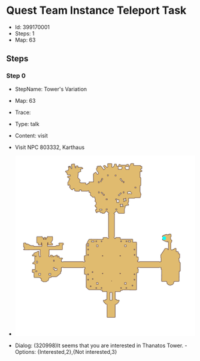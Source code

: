 # Quest Team Instance Teleport Task

- Id: 399170001
- Steps: 1
- Map: 63

## Steps

### Step 0
- StepName:  Tower's Variation
- Map:  63
- Trace:  
- Type:  talk
- Content:  visit
- Visit NPC 803332, Karthaus

- ![images/399170001_0.png](images/399170001_0.png)
- Dialog: (320998)It seems that you are interested in Thanatos Tower. - Options: {Interested,2},{Not interested,3}


